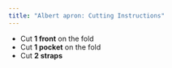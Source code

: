 ```yaml
---
title: "Albert apron: Cutting Instructions"
---
```


- Cut **1 front** on the fold
- Cut **1 pocket** on the fold
- Cut **2 straps**
